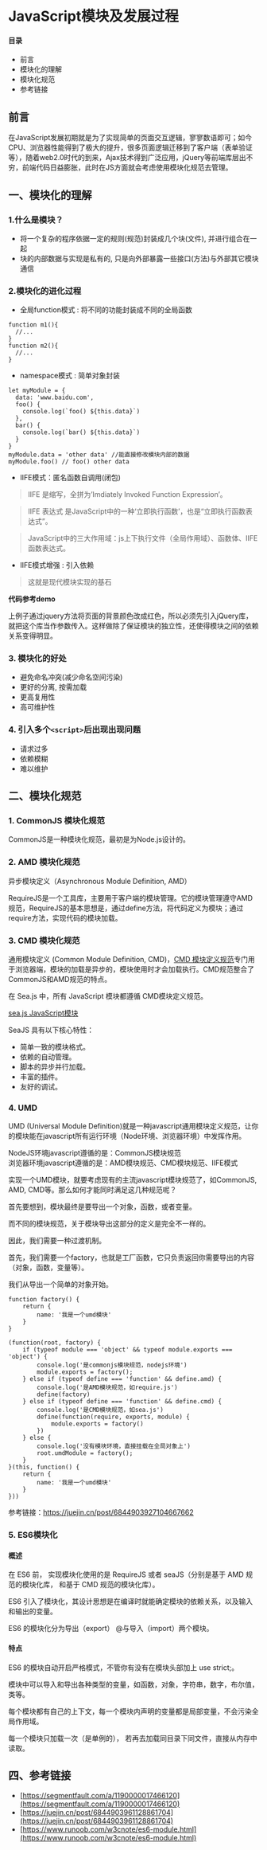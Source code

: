 # JavaScript模块及发展过程

#### 目录

* 前言
* 模块化的理解
* 模块化规范
* 参考链接

## 前言

在JavaScript发展初期就是为了实现简单的页面交互逻辑，寥寥数语即可；如今CPU、浏览器性能得到了极大的提升，很多页面逻辑迁移到了客户端（表单验证等），随着web2.0时代的到来，Ajax技术得到广泛应用，jQuery等前端库层出不穷，前端代码日益膨胀，此时在JS方面就会考虑使用模块化规范去管理。

## 一、模块化的理解

### 1.什么是模块？
* 将一个复杂的程序依据一定的规则(规范)封装成几个块(文件), 并进行组合在一起
* 块的内部数据与实现是私有的, 只是向外部暴露一些接口(方法)与外部其它模块通信

### 2.模块化的进化过程

* 全局function模式 : 将不同的功能封装成不同的全局函数

```
function m1(){
  //...
}
function m2(){
  //...
}
```

* namespace模式 : 简单对象封装

```
let myModule = {
  data: 'www.baidu.com',
  foo() {
    console.log(`foo() ${this.data}`)
  },
  bar() {
    console.log(`bar() ${this.data}`)
  }
}
myModule.data = 'other data' //能直接修改模块内部的数据
myModule.foo() // foo() other data
```

* IIFE模式：匿名函数自调用(闭包)

> IIFE 是缩写，全拼为’Imdiately Invoked Function Expression’。

> IIFE 表达式 是JavaScript中的一种‘立即执行函数’，也是“立即执行函数表达式”。

> JavaScript中的三大作用域：js上下执行文件（全局作用域）、函数体、IIFE函数表达式。

* IIFE模式增强 : 引入依赖

> 这就是现代模块实现的基石

__代码参考demo__

上例子通过jquery方法将页面的背景颜色改成红色，所以必须先引入jQuery库，就把这个库当作参数传入。这样做除了保证模块的独立性，还使得模块之间的依赖关系变得明显。

### 3. 模块化的好处

* 避免命名冲突(减少命名空间污染)
* 更好的分离, 按需加载
* 更高复用性
* 高可维护性

### 4. 引入多个`<script>`后出现出现问题

* 请求过多
* 依赖模糊
* 难以维护

## 二、模块化规范

### 1. CommonJS 模块化规范

CommonJS是一种模块化规范，最初是为Node.js设计的。

### 2. AMD 模块化规范

异步模块定义（Asynchronous Module Definition, AMD）

RequireJS是一个工具库，主要用于客户端的模块管理。它的模块管理遵守AMD规范，RequireJS的基本思想是，通过define方法，将代码定义为模块；通过require方法，实现代码的模块加载。
 
### 3. CMD 模块化规范

通用模块定义 (Common Module Definition, CMD)，[CMD 模块定义规范](https://github.com/cmdjs/specification/blob/master/draft/module.md)专门用于浏览器端，模块的加载是异步的，模块使用时才会加载执行。CMD规范整合了CommonJS和AMD规范的特点。

在 Sea.js 中，所有 JavaScript 模块都遵循 CMD模块定义规范。

[sea.js JavaScript模块](https://github.com/seajs/seajs/issues/242)

SeaJS 具有以下核心特性：

* 简单一致的模块格式。
* 依赖的自动管理。
* 脚本的异步并行加载。
* 丰富的插件。
* 友好的调试。

### 4. UMD

UMD (Universal Module Definition)就是一种javascript通用模块定义规范，让你的模块能在javascript所有运行环境（Node环境、浏览器环境）中发挥作用。

NodeJS环境javascript遵循的是：CommonJS模块规范  
浏览器环境javascript遵循的是：AMD模块规范、CMD模块规范、IIFE模式  


实现一个UMD模块，就要考虑现有的主流javascript模块规范了，如CommonJS, AMD, CMD等。那么如何才能同时满足这几种规范呢？

首先要想到，模块最终是要导出一个对象，函数，或者变量。

而不同的模块规范，关于模块导出这部分的定义是完全不一样的。

因此，我们需要一种过渡机制。

首先，我们需要一个factory，也就是工厂函数，它只负责返回你需要导出的内容（对象，函数，变量等）。

我们从导出一个简单的对象开始。

```
function factory() {
    return {
        name: '我是一个umd模块'
    }
}
```

```
(function(root, factory) {
    if (typeof module === 'object' && typeof module.exports === 'object') {
        console.log('是commonjs模块规范，nodejs环境')
        module.exports = factory();
    } else if (typeof define === 'function' && define.amd) {
        console.log('是AMD模块规范，如require.js')
        define(factory)
    } else if (typeof define === 'function' && define.cmd) {
        console.log('是CMD模块规范，如sea.js')
        define(function(require, exports, module) {
            module.exports = factory()
        })
    } else {
        console.log('没有模块环境，直接挂载在全局对象上')
        root.umdModule = factory();
    }
}(this, function() {
    return {
        name: '我是一个umd模块'
    }
}))
```
参考链接：https://juejin.cn/post/6844903927104667662


### 5. ES6模块化

#### 概述
在 ES6 前， 实现模块化使用的是 RequireJS 或者 seaJS（分别是基于 AMD 规范的模块化库，  和基于 CMD 规范的模块化库）。

ES6 引入了模块化，其设计思想是在编译时就能确定模块的依赖关系，以及输入和输出的变量。

ES6 的模块化分为导出（export） @与导入（import）两个模块。

#### 特点
ES6 的模块自动开启严格模式，不管你有没有在模块头部加上 use strict;。

模块中可以导入和导出各种类型的变量，如函数，对象，字符串，数字，布尔值，类等。

每个模块都有自己的上下文，每一个模块内声明的变量都是局部变量，不会污染全局作用域。

每一个模块只加载一次（是单例的）， 若再去加载同目录下同文件，直接从内存中读取。

## 四、参考链接

* [https://segmentfault.com/a/1190000017466120](https://segmentfault.com/a/1190000017466120)
* [https://juejin.cn/post/6844903961128861704](https://juejin.cn/post/6844903961128861704)
* [https://www.runoob.com/w3cnote/es6-module.html](https://www.runoob.com/w3cnote/es6-module.html)
